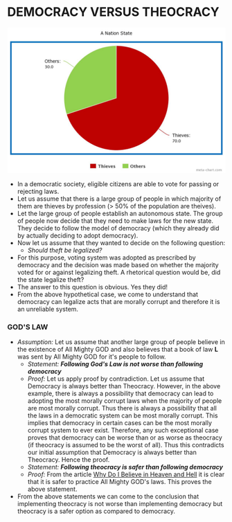 # DEMOCRACY VERSUS THEOCRACY

![A Nation State](img/a_nation_pie_chart.png)

* In a democratic society, eligible citizens are able to vote for passing or rejecting laws.
* Let us assume that there is a large group of people in which majority of them are thieves by profession (> 50% of the population are theives). 
* Let the large group of people establish an autonomous state. The group of people now decide that they need to make laws for the new state. They decide to follow the model of democracy (which they already did by actually deciding to adopt democracy).
* Now let us assume that they wanted to decide on the following question:
	* *Should theft be legalized?*
* For this purpose, voting system was adopted as prescribed by democracy and the decision was made based on whether the majority voted for or against legalizing theft. A rhetorical question would be, did the state legalize theft?
* The answer to this question is obvious. Yes they did!
* From the above hypothetical case, we come to understand that democracy can legalize acts that are morally corrupt and therefore it is an unreliable system.

### GOD'S LAW
* *Assumption:* Let us assume that another large group of people believe in the existence of All Mighty GOD and also believes that a book of law **L** was sent by All Mighty GOD for it's people to follow.
	* *Statement:* ***Following God's Law is not worse than following democracy***
	* *Proof:* Let us apply proof by contradiction. Let us assume that Democracy is always better than Theocracy. However, in the above example, there is always a possibility that democracy can lead to adopting the most morally corrupt laws when the majority of people are most morally corrupt. Thus there is always a possibility that all the laws in a democratic system can be most morally corrupt. This implies that democracy in certain cases can be the most morally corrupt system to ever exist. Therefore, any such exceptional case proves that democracy can be worse than or as worse as theocracy (if theocracy is assumed to be the worst of all). Thus this contradicts our initial assumption that Democracy is always better than Theocracy. Hence the proof.
	* *Statement:* ***Following theocracy is safer than following democracy***
	* *Proof:* From the article [Why Do I Believe in Heaven and Hell](why_do_i_believe_in_heaven_and_hell.md) it is clear that it is safer to practice All Mighty GOD's laws. This proves the above statement.
* From the above statements we can come to the conclusion that implementing theocracy is not worse than implementing democracy but theocracy is a safer option as compared to democracy.
